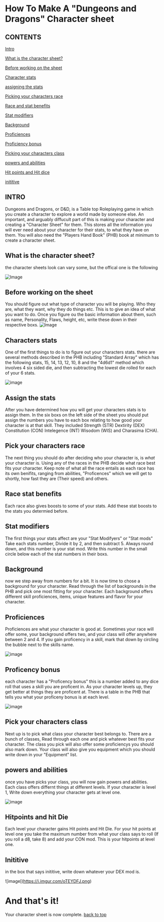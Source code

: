 # How To Make A "Dungeons and Dragons" Character sheet

## CONTENTS
[Intro](https://github.com/Auleis/Project/blob/gh-pages/index.md#intro)

[What is the character sheet?](https://github.com/Auleis/Project/blob/gh-pages/index.md#what-is-the-character-sheet)

[Before working on the sheet](https://github.com/Auleis/Project/blob/gh-pages/index.md#Before-working-on-the-sheet)

[Character stats](https://github.com/Auleis/Project/blob/gh-pages/index.md#Characters-stats)

[assigning the stats](https://github.com/Auleis/Project/blob/gh-pages/index.md#Assign-the-stats)

[Picking your characters race](https://github.com/Auleis/Project/blob/gh-pages/index.md#Picking-your-characters-race)

[Race and stat benefits](https://github.com/Auleis/Project/blob/gh-pages/index.md#Race-stat-benefits)

[Stat modifiers](https://github.com/Auleis/Project/blob/gh-pages/index.md#Stat-modifiers)

[Background](https://github.com/Auleis/Project/blob/gh-pages/index.md#Background)

[Proficiences](https://github.com/Auleis/Project/blob/gh-pages/index.md#Proficiences)

[Proficiency bonus](https://github.com/Auleis/Project/blob/gh-pages/index.md#Proficency-bonus)

[Picking your characters class](https://github.com/Auleis/Project/blob/gh-pages/index.md#Pick-your-characters-class)

[powers and abilities](https://github.com/Auleis/Project/blob/gh-pages/index.md#Powers-and-abilities)

[Hit points and Hit dice](https://github.com/Auleis/Project/blob/gh-pages/index.md#Hitpoints-and-hit-Die)

[inititive](https://github.com/Auleis/Project/blob/gh-pages/index.md#Inititive)
## INTRO
Dungeons and Dragons, or D&D, is a Table top Roleplaying game in which you create a character to explore a world made by someone else. An important, and arguably diffucult part of this is making your character and creating a "Character Sheet" for them. This stores all the information you will ever need about your character for their stats, to what they have on them.
You will also need the "Players Hand Book" (PHB) book at minimum to create a character sheet.

## What is the character sheet?
the character sheets look can vary some, but the offical one is the following

![Image](https://content.instructables.com/ORIG/F32/Y0FV/J8F5Q3W5/F32Y0FVJ8F5Q3W5.png?auto=webp&frame=1&width=1024&height=1024&fit=bounds&md=5a45ebe2850f9ab8d04792009d63d6a5)

## Before working on the sheet
You should figure out what type of character you will be playing. Who they are, what they want, why they do things etc. This is to give an idea of what you want to do.
Once you figure ou the basic information about them, such as name, Personality, Flaws, height, etc, write these down in their respective boxs.
![Image](https://i.imgur.com/jEbiEHK.png)

## Characters stats
One of the first things to do is to figure out your characters stats. there are several methods described in the PHB including "Standard Array" which has the following stats, 15, 14, 13, 12, 10, 8 and the "4d6d1" method which involves 4 six sided die, and then subtracting the lowest die rolled for each of your 6 stats.

![image](https://i.imgur.com/OhFatxZ.png)

## Assign the stats
After you have determined how you will get your characters stats is to assign them. In the six boxs on the left side of the sheet you should put assign the numbers you have to each box relating to how good your character is at that skill. They included Strength (STR) Dextirity (DEX) Constitution (CON) Intelegence (INT) Wisodom (WIS) and Charasima (CHA).

## Pick your characters race
The next thing you should do after deciding who your character is, is *what* your character is. Using any of the races in the PHB decide what race best fits your character. Keep note of what all the race entails as each race has its own benifits, ranging from abilities, "Proficences" which we will get to shortly, how fast they are (Their speed) and others. 

## Race stat benefits
Each race also gives boosts to some of your stats. Add these stat boosts to the stats you determied before.

## Stat modifiers
The first things your stats affect are your "Stat Modifyers" or "Stat mods" Take each stats number, Divide it by 2, and then subtract 5. Always round down, and this number is your stat mod. Write this number in the small circle below each of the stat numbers in their boxs. 

## Background
now we step away from numbers for a bit. It is now time to chose a background for your character. Read through the list of backgrounds in the PHB and pick one most fitting for your character. Each background offers different skill proficiences, items, unique features and flavor for your character. 

## Proficiences
Proficiences are what your character is good at. Sometimes your race will offer some, your background offers two, and your class will offer anywhere between 2 and 4. If you gain proficency in a skill, mark that down by circling the bubble next to the skills name. 

![image](https://i.imgur.com/15izlbt.png)

## Proficency bonus
each character has a "Proficency bonus" this is a number added to any dice roll that uses a skill you are proficent in. As your character levels up, they get better at things they are proficent at. There is a table in the PHB that tells you what your proficeny bonus is at each level. 

![image](https://i.imgur.com/04BkJeg.png)

## Pick your characters class
Next up is to pick what class your character best belongs to. There are a bunch of classes, Read through each one and pick whatever best fits your character. The class you pick will also offer some proficiencys you should also mark down. Your class will also give you equipment which you should write down in your "Equipment" list.

## powers and abilities
once you have picks your class, you will now gain powers and abilities. Each class offers differnt things at different levels. If your character is level 1, Write down everything your character gets at level one. 

![image](https://i.imgur.com/KU1nru4.png)

## Hitpoints and hit Die
Each level your character gains Hit points and Hit Die. For your hit points at level one you take the maximum number from what your class says to roll (If you roll a d8, take 8) and add your CON mod. This is your hitpoints at level one.

## Inititive
in the box that says inititive, write down whatever your DEX mod is. 

![image[(https://i.imgur.com/oTEYDFJ.png)

# And that's it!
Your character sheet is now complete.
[back to top](https://github.com/Auleis/Project/blob/gh-pages/index.md#Contents)
